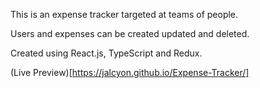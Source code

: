 This is an expense tracker targeted at teams of people.

Users and expenses can be created updated and deleted. 

Created using React.js, TypeScript and Redux.

(Live Preview)[https://jalcyon.github.io/Expense-Tracker/]